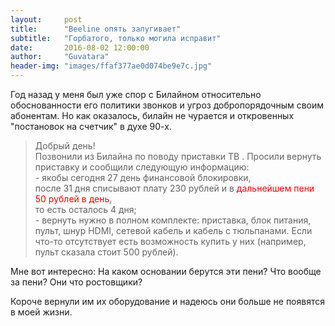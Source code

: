 ```yaml
---
layout:     post
title:      "Beeline опять запугивает"
subtitle:   "Горбатого, только могила исправит"
date:       2016-08-02 12:00:00
author:     "Guvatara"
header-img: "images/ffaf377ae0d074be9e7c.jpg"
---
```


<p>Год назад у меня был уже спор с Билайном относительно обоснованности его политики звонков и угроз добропорядочным своим абонентам. Но как оказалось, билайн не чурается и откровенных &quot;постановок на счетчик&quot; в духе 90-х.</p>

<blockquote>
<p dir="ltr">Добрый день!&nbsp;<br />
Позвонили из Билайна по поводу приставки ТВ . Просили вернуть приставку и сообщили следующую информацию:&nbsp;<br />
- якобы сегодня 27 день финансовой блокировки,<br />
после 31 дня списывают плату 230 рублей и в<span style="color:#FF0000"> дальнейшем пени 50 рублей в день</span>,<br />
то есть осталось 4 дня;<br />
- вернуть нужно в полном комплекте: приставка, блок питания, пульт, шнур HDMI, сетевой кабель и кабель с тюльпанами. Если что-то отсутствует есть возможность купить у них (например, пульт сказала стоит 500 рублей).</p>
</blockquote>

<p dir="ltr">Мне вот интересно: На каком основании берутся эти пени? Что вообще за пени? Они что ростовщики?</p>

<p dir="ltr">Короче вернули им их оборудование и надеюсь они больше не появятся в моей жизни.</p>


